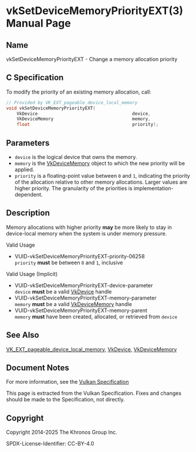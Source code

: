 # vkSetDeviceMemoryPriorityEXT(3) Manual Page

## Name

vkSetDeviceMemoryPriorityEXT - Change a memory allocation priority



## [](#_c_specification)C Specification

To modify the priority of an existing memory allocation, call:

```c++
// Provided by VK_EXT_pageable_device_local_memory
void vkSetDeviceMemoryPriorityEXT(
    VkDevice                                    device,
    VkDeviceMemory                              memory,
    float                                       priority);
```

## [](#_parameters)Parameters

- `device` is the logical device that owns the memory.
- `memory` is the [VkDeviceMemory](https://registry.khronos.org/vulkan/specs/latest/man/html/VkDeviceMemory.html) object to which the new priority will be applied.
- `priority` is a floating-point value between `0` and `1`, indicating the priority of the allocation relative to other memory allocations. Larger values are higher priority. The granularity of the priorities is implementation-dependent.

## [](#_description)Description

Memory allocations with higher priority **may** be more likely to stay in device-local memory when the system is under memory pressure.

Valid Usage

- [](#VUID-vkSetDeviceMemoryPriorityEXT-priority-06258)VUID-vkSetDeviceMemoryPriorityEXT-priority-06258  
  `priority` **must** be between `0` and `1`, inclusive

Valid Usage (Implicit)

- [](#VUID-vkSetDeviceMemoryPriorityEXT-device-parameter)VUID-vkSetDeviceMemoryPriorityEXT-device-parameter  
  `device` **must** be a valid [VkDevice](https://registry.khronos.org/vulkan/specs/latest/man/html/VkDevice.html) handle
- [](#VUID-vkSetDeviceMemoryPriorityEXT-memory-parameter)VUID-vkSetDeviceMemoryPriorityEXT-memory-parameter  
  `memory` **must** be a valid [VkDeviceMemory](https://registry.khronos.org/vulkan/specs/latest/man/html/VkDeviceMemory.html) handle
- [](#VUID-vkSetDeviceMemoryPriorityEXT-memory-parent)VUID-vkSetDeviceMemoryPriorityEXT-memory-parent  
  `memory` **must** have been created, allocated, or retrieved from `device`

## [](#_see_also)See Also

[VK\_EXT\_pageable\_device\_local\_memory](https://registry.khronos.org/vulkan/specs/latest/man/html/VK_EXT_pageable_device_local_memory.html), [VkDevice](https://registry.khronos.org/vulkan/specs/latest/man/html/VkDevice.html), [VkDeviceMemory](https://registry.khronos.org/vulkan/specs/latest/man/html/VkDeviceMemory.html)

## [](#_document_notes)Document Notes

For more information, see the [Vulkan Specification](https://registry.khronos.org/vulkan/specs/latest/html/vkspec.html#vkSetDeviceMemoryPriorityEXT)

This page is extracted from the Vulkan Specification. Fixes and changes should be made to the Specification, not directly.

## [](#_copyright)Copyright

Copyright 2014-2025 The Khronos Group Inc.

SPDX-License-Identifier: CC-BY-4.0